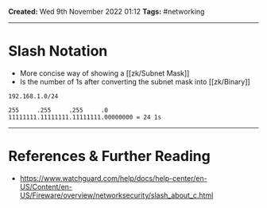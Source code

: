 **Created:** Wed 9th November 2022 01:12
**Tags:** #networking 

---

# Slash Notation
- More concise way of showing a [[zk/Subnet Mask]]
- Is the number of 1s after converting the subnet mask into [[zk/Binary]]

```
192.168.1.0/24

255     .255     .255     .0        
11111111.11111111.11111111.00000000 = 24 1s
```

---
# References & Further Reading
- https://www.watchguard.com/help/docs/help-center/en-US/Content/en-US/Fireware/overview/networksecurity/slash_about_c.html

